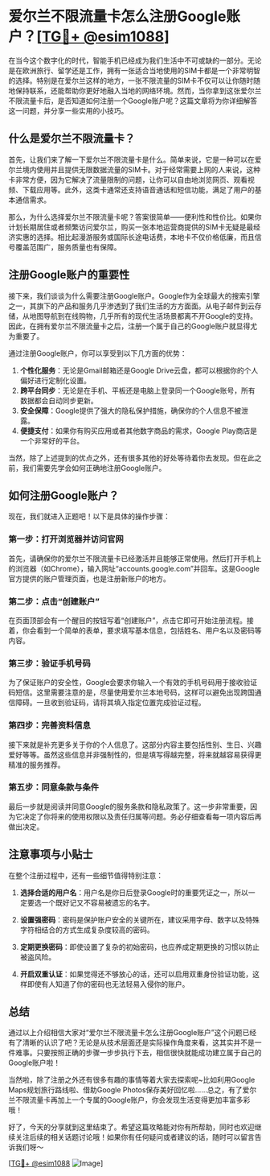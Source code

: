 # 爱尔兰不限流量卡怎么注册Google账户？[[TG💪+ @esim1088](https://t.me/s/esim1088)]

在当今这个数字化的时代，智能手机已经成为我们生活中不可或缺的一部分。无论是在欧洲旅行、留学还是工作，拥有一张适合当地使用的SIM卡都是一个非常明智的选择。特别是在爱尔兰这样的地方，一张不限流量的SIM卡不仅可以让你随时随地保持联系，还能帮助你更好地融入当地的网络环境。然而，当你拿到这张爱尔兰不限流量卡后，是否知道如何注册一个Google账户呢？这篇文章将为你详细解答这一问题，并分享一些实用的小技巧。

## 什么是爱尔兰不限流量卡？

首先，让我们来了解一下爱尔兰不限流量卡是什么。简单来说，它是一种可以在爱尔兰境内使用并且提供无限数据流量的SIM卡。对于经常需要上网的人来说，这种卡非常方便，因为它解决了流量限制的问题，让你可以自由地浏览网页、观看视频、下载应用等。此外，这类卡通常还支持语音通话和短信功能，满足了用户的基本通信需求。

那么，为什么选择爱尔兰不限流量卡呢？答案很简单——便利性和性价比。如果你计划长期居住或者频繁访问爱尔兰，购买一张本地运营商提供的SIM卡无疑是最经济实惠的选择。相比起漫游服务或国际长途电话费，本地卡不仅价格低廉，而且信号覆盖范围广，服务质量也有保障。

## 注册Google账户的重要性

接下来，我们谈谈为什么需要注册Google账户。Google作为全球最大的搜索引擎之一，其旗下的产品和服务几乎渗透到了我们生活的方方面面。从电子邮件到云存储，从地图导航到在线购物，几乎所有的现代生活场景都离不开Google的支持。因此，在拥有爱尔兰不限流量卡之后，注册一个属于自己的Google账户就显得尤为重要了。

通过注册Google账户，你可以享受到以下几方面的优势：

1. **个性化服务**：无论是Gmail邮箱还是Google Drive云盘，都可以根据你的个人偏好进行定制化设置。
2. **跨平台同步**：无论是在手机、平板还是电脑上登录同一个Google账号，所有数据都会自动同步更新。
3. **安全保障**：Google提供了强大的隐私保护措施，确保你的个人信息不被泄露。
4. **便捷支付**：如果你有购买应用或者其他数字商品的需求，Google Play商店是一个非常好的平台。

当然，除了上述提到的优点之外，还有很多其他的好处等待着你去发现。但在此之前，我们需要先学会如何正确地注册Google账户。

## 如何注册Google账户？

现在，我们就进入正题吧！以下是具体的操作步骤：

### 第一步：打开浏览器并访问官网

首先，请确保你的爱尔兰不限流量卡已经激活并且能够正常使用。然后打开手机上的浏览器（如Chrome），输入网址“accounts.google.com”并回车。这是Google官方提供的账户管理页面，也是注册新账户的地方。

### 第二步：点击“创建账户”

在页面顶部会有一个醒目的按钮写着“创建账户”，点击它即可开始注册流程。接着，你会看到一个简单的表单，要求填写基本信息，包括姓名、用户名以及密码等内容。

### 第三步：验证手机号码

为了保证账户的安全性，Google会要求你输入一个有效的手机号码用于接收验证码短信。这里需要注意的是，尽量使用爱尔兰本地号码，这样可以避免出现跨国通信障碍。一旦收到验证码，请将其填入指定位置完成验证过程。

### 第四步：完善资料信息

接下来就是补充更多关于你的个人信息了。这部分内容主要包括性别、生日、兴趣爱好等等。虽然这些信息并非强制性的，但是填写得越完整，将来就越容易获得更精准的服务推荐。

### 第五步：同意条款与条件

最后一步就是阅读并同意Google的服务条款和隐私政策了。这一步非常重要，因为它决定了你将来的使用权限以及责任归属等问题。务必仔细查看每一项内容后再做出决定。

## 注意事项与小贴士

在整个注册过程中，还有一些细节值得特别注意：

1. **选择合适的用户名**：用户名是你日后登录Google时的重要凭证之一，所以一定要选一个既好记又不容易被遗忘的名字。
   
2. **设置强密码**：密码是保护账户安全的关键所在，建议采用字母、数字以及特殊字符相结合的方式生成复杂度较高的密码。

3. **定期更换密码**：即使设置了复杂的初始密码，也应养成定期更换的习惯以防止被盗风险。

4. **开启双重认证**：如果觉得还不够放心的话，还可以启用双重身份验证功能，这样即使有人知道了你的密码也无法轻易入侵你的账户。

## 总结

通过以上介绍相信大家对“爱尔兰不限流量卡怎么注册Google账户”这个问题已经有了清晰的认识了吧？无论是从技术层面还是实际操作角度来看，这其实并不是一件难事。只要按照正确的步骤一步步执行下去，相信很快就能成功建立属于自己的Google账户啦！

当然啦，除了注册之外还有很多有趣的事情等着大家去探索呢~比如利用Google Maps规划旅行路线啦、借助Google Photos保存美好回忆啦……总之，有了爱尔兰不限流量卡再加上一个专属的Google账户，你会发现生活变得更加丰富多彩哦！

好了，今天的分享就到这里结束了。希望这篇攻略能对你有所帮助，同时也欢迎继续关注后续的相关话题讨论哦！如果你有任何疑问或者建议的话，随时可以留言告诉我们呀～

[[TG💪+ @esim1088](https://t.me/s/esim1088) ![Image](https://i.postimg.cc/4NQfJmqS/Snipaste-2025-05-13-00-14-12.png)]